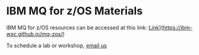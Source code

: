 # IBM MQ for z/OS Materials

IBM MQ for z/OS resources can be accessed at this link: [Link](https://ibm-wsc.github.io/mq-zos/)](https://ibm-wsc.github.io/mq-zos/)

To schedule a lab or workshop, [email us](dorothy.quincy@ibm.com)
